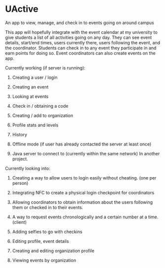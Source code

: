 # UActive
An app to view, manage, and check in to events going on around campus

This app will hopefully integrate with the event calendar at my university to give students a list of all activities going on any day.
They can see event details, start/end times, users currently there, users following the event, and the coordinator.
Students can check in to any event they participate in and earn points for doing so. Event coordinators can also create events on the app.

Currently working (if server is running):

1. Creating a user / login

2. Creating an event

3. Looking at events

4. Check in / obtaining a code

5. Creating / add to organization

6. Profile stats and levels

7. History

8. Offline mode (if user has already contacted the server at least once)

9. Java server to connect to (currently within the same network) In another project.

Currently looking into:

1. Creating a way to allow users to login easily without cheating. (one per person)

2. Integrating NFC to create a physical login checkpoint for coordinators

3. Allowing coordinators to obtain information about the users following them or checked in to their events.

4. A way to request events chronologically and a certain number at a time. (client)

5. Adding selfies to go with checkins

6. Editing profile, event details

7. Creating and editing organization profile

8. Viewing events by organization
